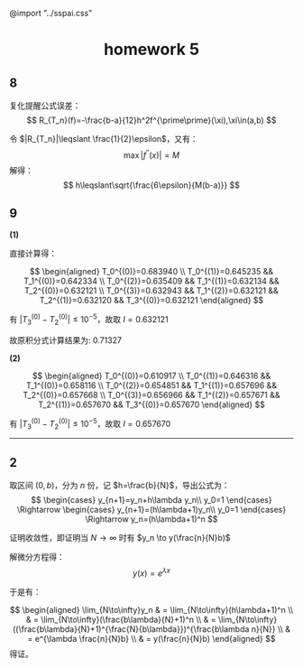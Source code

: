 @import "../sspai.css"
<center>
    <h1>homework 5</h1>
</center>

## 8

复化提醒公式误差：
$$
R_{T_n}(f)=-\frac{b-a}{12}h^2f^{\prime\prime}(\xi),\xi\in(a,b)
$$

令 $|R_{T_n}|\leqslant \frac{1}{2}\epsilon$，又有：
$$
\max|f^{\prime\prime}(x)| =M
$$
解得：
$$
h\leqslant\sqrt{\frac{6\epsilon}{M(b-a)}}
$$

## 9

**(1)**

直接计算得：

$$
\begin{aligned}
    T_0^{(0)}=0.683940 \\
    T_0^{(1)}=0.645235 && T_1^{(0)}=0.642334 \\
    T_0^{(2)}=0.635409 && T_1^{(1)}=0.632134 && T_2^{(0)}=0.632121 \\
    T_0^{(3)}=0.632943 && T_1^{(2)}=0.632121 && T_2^{(1)}=0.632120 && T_3^{(0)}=0.632121
\end{aligned}
$$

有 $|T_3^{(0)}-T_2^{(0)}|\le 10^{-5}$，故取 $I=0.632121$

故原积分式计算结果为: $0.71327$

**(2)**

$$
\begin{aligned}
    T_0^{(0)}=0.610917 \\
    T_0^{(1)}=0.646316 && T_1^{(0)}=0.658116 \\
    T_0^{(2)}=0.654851 && T_1^{(1)}=0.657696 && T_2^{(0)}=0.657668 \\
    T_0^{(3)}=0.656966 && T_1^{(2)}=0.657671 && T_2^{(1)}=0.657670 && T_3^{(0)}=0.657670
\end{aligned}
$$

有 $|T_3^{(0)}-T_2^{(0)}|\le 10^{-5}$，故取 $I=0.657670$

---
## 2

取区间 $(0,b)$，分为 $n$ 份，记 $h=\frac{b}{N}$，导出公式为：
$$
\begin{cases}
    y_{n+1}=y_n+h\lambda y_n\\
    y_0=1
\end{cases}
\Rightarrow
\begin{cases}
    y_{n+1}=(h\lambda+1)y_n\\
    y_0=1
\end{cases}
\Rightarrow y_n=(h\lambda+1)^n
$$

证明收敛性，即证明当 $N\to\infty$ 时有 $y_n \to y(\frac{n}{N}b)$

解微分方程得：
$$
y(x)=e^{\lambda x}
$$

于是有：

$$
\begin{aligned}
\lim_{N\to\infty}y_n & = \lim_{N\to\infty}(h\lambda+1)^n  \\
& = \lim_{N\to\infty}(\frac{b\lambda}{N}+1)^n  \\
& = \lim_{N\to\infty}((\frac{b\lambda}{N}+1)^{\frac{N}{b\lambda}})^{\frac{b\lambda n}{N}} \\
& = e^{\lambda \frac{n}{N}b} \\
& = y(\frac{n}{N}b)
\end{aligned}
$$
得证。